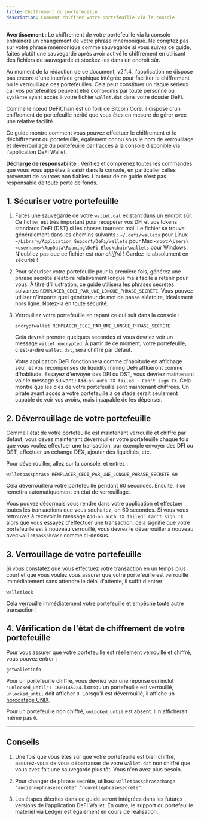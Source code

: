 ```yaml
---
title: Chiffrement du portefeuille
description: Comment chiffrer votre portefeuille via la console
---
```


**Avertissement** : Le chiffrement de votre portefeuille via la console entraînera un changement de votre phrase mnémonique. Ne comptez pas sur votre phrase mnémonique comme sauvegarde si vous suivez ce guide, faites plutôt une sauvegarde après avoir activé le chiffrement en utilisant des fichiers de sauvegarde et stockez-les dans un endroit sûr.

Au moment de la rédaction de ce document, v2.1.4, l'application ne dispose pas encore d'une interface graphique intégrée pour faciliter le chiffrement ou le verrouillage des portefeuilles. Cela peut constituer un risque sérieux car vos portefeuilles peuvent être compromis par toute personne ou système ayant accès à votre fichier `wallet.dat` dans votre dossier DeFi. 

Comme le nœud DeFiChain est un fork de Bitcoin Core, il dispose d'un chiffrement de portefeuille hérité que vous êtes en mesure de gérer avec une relative facilité.

Ce guide montre comment vous pouvez effectuer le chiffrement et le déchiffrement du portefeuille, également connu sous le nom de verrouillage et déverrouillage du portefeuille par l'accès à la console disponible via l'application DeFi Wallet.

**Décharge de responsabilité** : Vérifiez et comprenez toutes les commandes que vous vous apprêtez à saisir dans la console, en particulier celles provenant de sources non fiables. L'auteur de ce guide n'est pas responsable de toute perte de fonds.

## 1. Sécuriser votre portefeuille

1. Faites une sauvegarde de votre `wallet.dat` existant dans un endroit sûr. Ce fichier est très important pour récupérer vos DFI et vos tokens standards DeFi (DST) si les choses tournent mal. Le fichier se trouve généralement dans les chemins suivants :
  `~/.defi/wallets` pour Linux
  `~/Library/Application Support/DeFi/wallets` pour Mac
  `<root>\Users\<username>\AppData\Roaming\DeFi Blockchain\wallets` pour Windows.
  N'oubliez pas que ce fichier est _non chiffré_ ! Gardez-le absolument en sécurité !

2. Pour sécuriser votre portefeuille pour la première fois, générez une phrase secrète aléatoire relativement longue mais facile à retenir pour vous. À titre d'illustration, ce guide utilisera les phrases secrètes suivantes `REMPLACER_CECI_PAR_UNE_LONGUE_PHRASE_SECRÈTE`. Vous pouvez utiliser n'importe quel générateur de mot de passe aléatoire, idéalement hors ligne. Notez-la en toute sécurité.

3. Verrouillez votre portefeuille en tapant ce qui suit dans la console : 

    ```
    encryptwallet REMPLACER_CECI_PAR_UNE_LONGUE_PHRASE_SECRÈTE
    ```

    Cela devrait prendre quelques secondes et vous devriez voir un message `wallet encrypted`. À partir de ce moment, votre portefeuille, c'est-à-dire `wallet.dat`, sera chiffré par défaut. 

    Votre application DeFi fonctionnera comme d'habitude en affichage seul, et vos récompenses de liquidity mining DeFi afflueront comme d'habitude. Essayez d'envoyer des DFI ou DST, vous devriez maintenant voir le message suivant : `Add-on auth TX failed : Can't sign TX`. Cela montre que les clés de votre portefeuille sont maintenant chiffrées. Un pirate ayant accès à votre portefeuille à ce stade serait seulement capable de voir vos avoirs, mais incapable de les dépenser.

## 2. Déverrouillage de votre portefeuille

Comme l'état de votre portefeuille est maintenant verrouillé et chiffré par défaut, vous devez maintenant déverrouiller votre portefeuille chaque fois que vous voulez effectuer une transaction, par exemple envoyer des DFI ou DST, effectuer un échange DEX, ajouter des liquidités, etc.

Pour déverrouiller, allez sur la console, et entrez :

```
walletpassphrase REMPLACER_CECI_PAR_UNE_LONGUE_PHRASE_SECRÈTE 60
```

Cela déverrouillera votre portefeuille pendant 60 secondes. Ensuite, il se remettra automatiquement en état de verrouillage.

Vous pouvez désormais vous rendre dans votre application et effectuer toutes les transactions que vous souhaitez, en 60 secondes. Si vous vous retrouvez à recevoir le message `Add-on auth TX failed: Can't sign TX` alors que vous essayez d'effectuer une transaction, cela signifie que votre portefeuille est à nouveau verrouillé, vous devrez le déverrouiller à nouveau avec `walletpassphrase` comme ci-dessus.

## 3. Verrouillage de votre portefeuille

Si vous constatez que vous effectuez votre transaction en un temps plus court et que vous voulez vous assurer que votre portefeuille est verrouillé immédiatement sans attendre le délai d'attente, il suffit d'entrer

```
walletlock
```

Cela verrouille immédiatement votre portefeuille et empêche toute autre transaction !

## 4. Vérification de l'état de chiffrement de votre portefeuille

Pour vous assurer que votre portefeuille est réellement verrouillé et chiffré, vous pouvez entrer :

```
getwalletinfo
```

Pour un portefeuille chiffré, vous devriez voir une réponse qui inclut `"unlocked_until": 1609145224`. Lorsqu'un portefeuille est verrouillé, `unlocked_until` doit afficher `0`. Lorsqu'il est déverrouillé, il affiche un [horodatage UNIX](https://www.epochconverter.com).

Pour un portefeuille non chiffré, `unlocked_until` est absent. Il n'afficherait même pas `0`.

---

## Conseils

1. Une fois que vous êtes sûr que votre portefeuille est bien chiffré, assurez-vous de vous débarrasser de votre `wallet.dat` non chiffré que vous avez fait une sauvegarde plus tôt. Vous n'en avez plus besoin.

2. Pour changer de phrase secrète, utilisez `walletpassphrasechange "anciennephrasesecrète" "nouvellephrasesecrète"`.

3. Les étapes décrites dans ce guide seront intégrées dans les futures versions de l'application DeFi Wallet. En outre, le support du portefeuille matériel via Ledger est également en cours de réalisation.
